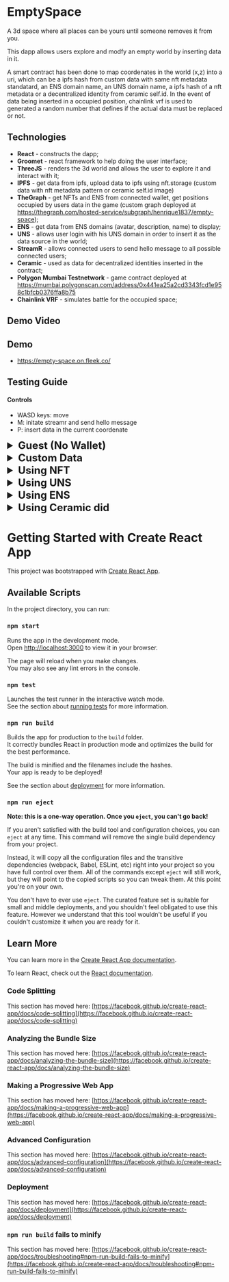 # EmptySpace

  A 3d space where all places can be yours until someone removes it from you.

  This dapp allows users explore and modfy an empty world by inserting data in it.

  A smart contract has been done to map coordenates in the world (x,z) into a uri, which can be a ipfs hash from custom data with same nft metadata standatard, an ENS domain name, an UNS domain name, a ipfs hash of a nft metadata or a decentralized identity from ceramic self.id. In the event of data being inserted in a occupied position, chainlink vrf is used to generated a random number that defines if the actual data must be replaced or not.  

## Technologies

  - **React** - constructs the dapp;
  - **Groomet** - react framework to help doing the user interface;
  - **ThreeJS** - renders the 3d world and allows the user to explore it and interact with it;
  - **IPFS** - get data from ipfs, upload data to ipfs using nft.storage (custom data with nft metadata pattern or ceramic self.id image)
  - **TheGraph** - get NFTs and ENS from connected wallet, get positions occupied by users data in the game (custom graph deployed at https://thegraph.com/hosted-service/subgraph/henrique1837/empty-space);
  - **ENS** - get data from ENS domains (avatar, description, name) to display;
  - **UNS** - allows user login with his UNS domain in order to insert it as the data source in the world;
  - **StreamR** - allows connected users to send hello message to all possible connected users;
  - **Ceramic** - used as data for decentralized identities inserted in the contract;
  - **Polygon Mumbai Testnetwork** - game contract deployed at https://mumbai.polygonscan.com/address/0x441ea25a2cd3343fcd1e958c1bfcb0376ffa8b75
  - **Chainlink VRF** - simulates battle for the occupied space;

## Demo Video


## Demo

 - https://empty-space.on.fleek.co/

## Testing Guide

#### Controls
  - WASD keys: move
  - M:  initate streamr and send hello message
  - P: insert data in the current coordenate

<details>
<summary style="font-size:24px"><b>Guest (No Wallet)</b></summary>

  This option can be used by users that does not have Wallet connected, NFTs or custom URI setted.

 - Click "Play" button;

 - Move using arrows keys, explore the empty space! (it can be really empty or not, that depends on users);


</details>

<details>
<summary style="font-size:24px"><b>Custom Data</b></summary>

- Click "Use Wallet" tab;

- Insert data in IPFS

- Click "Play"

- Use "P" to insert the data in the world


</details>

<details>

<summary style="font-size:24px"><b>Using NFT</b></summary>

- Click "Use NFT" tab;

- Select NFT

- Click "Play"

- Use "P" to insert the nft data in the world

</details>


<details>

<summary style="font-size:24px"><b>Using UNS</b></summary>

- Login with UNS;

- Click "Play"

- Use "P" to insert the uns data in the world

</details>


<details>

<summary style="font-size:24px"><b>Using ENS</b></summary>

- Click "Use ENS" tab;

- Select ENS

- Click "Play"

- Use "P" to insert the ens data in the world


</details>


<details>

<summary style="font-size:24px"><b>Using Ceramic did</b></summary>

- Click "Connect ceramic" secondary button;

- Use actual or update profile

- Click "Play"

- Use "P" to insert the self.id data in the world

</details>



# Getting Started with Create React App

This project was bootstrapped with [Create React App](https://github.com/facebook/create-react-app).

## Available Scripts

In the project directory, you can run:

### `npm start`

Runs the app in the development mode.\
Open [http://localhost:3000](http://localhost:3000) to view it in your browser.

The page will reload when you make changes.\
You may also see any lint errors in the console.

### `npm test`

Launches the test runner in the interactive watch mode.\
See the section about [running tests](https://facebook.github.io/create-react-app/docs/running-tests) for more information.

### `npm run build`

Builds the app for production to the `build` folder.\
It correctly bundles React in production mode and optimizes the build for the best performance.

The build is minified and the filenames include the hashes.\
Your app is ready to be deployed!

See the section about [deployment](https://facebook.github.io/create-react-app/docs/deployment) for more information.

### `npm run eject`

**Note: this is a one-way operation. Once you `eject`, you can't go back!**

If you aren't satisfied with the build tool and configuration choices, you can `eject` at any time. This command will remove the single build dependency from your project.

Instead, it will copy all the configuration files and the transitive dependencies (webpack, Babel, ESLint, etc) right into your project so you have full control over them. All of the commands except `eject` will still work, but they will point to the copied scripts so you can tweak them. At this point you're on your own.

You don't have to ever use `eject`. The curated feature set is suitable for small and middle deployments, and you shouldn't feel obligated to use this feature. However we understand that this tool wouldn't be useful if you couldn't customize it when you are ready for it.

## Learn More

You can learn more in the [Create React App documentation](https://facebook.github.io/create-react-app/docs/getting-started).

To learn React, check out the [React documentation](https://reactjs.org/).

### Code Splitting

This section has moved here: [https://facebook.github.io/create-react-app/docs/code-splitting](https://facebook.github.io/create-react-app/docs/code-splitting)

### Analyzing the Bundle Size

This section has moved here: [https://facebook.github.io/create-react-app/docs/analyzing-the-bundle-size](https://facebook.github.io/create-react-app/docs/analyzing-the-bundle-size)

### Making a Progressive Web App

This section has moved here: [https://facebook.github.io/create-react-app/docs/making-a-progressive-web-app](https://facebook.github.io/create-react-app/docs/making-a-progressive-web-app)

### Advanced Configuration

This section has moved here: [https://facebook.github.io/create-react-app/docs/advanced-configuration](https://facebook.github.io/create-react-app/docs/advanced-configuration)

### Deployment

This section has moved here: [https://facebook.github.io/create-react-app/docs/deployment](https://facebook.github.io/create-react-app/docs/deployment)

### `npm run build` fails to minify

This section has moved here: [https://facebook.github.io/create-react-app/docs/troubleshooting#npm-run-build-fails-to-minify](https://facebook.github.io/create-react-app/docs/troubleshooting#npm-run-build-fails-to-minify)
